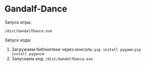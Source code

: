 # Gandalf-Dance

Запуск игры: 

`/dist/GandalfDance.exe`


Запуск кода: 

1) Загружаем библиотеки через консоль:
`pip install pygame`
`pip install pyganim`
2) Запускаем код:
`/dist/GandalfDance.exe`
